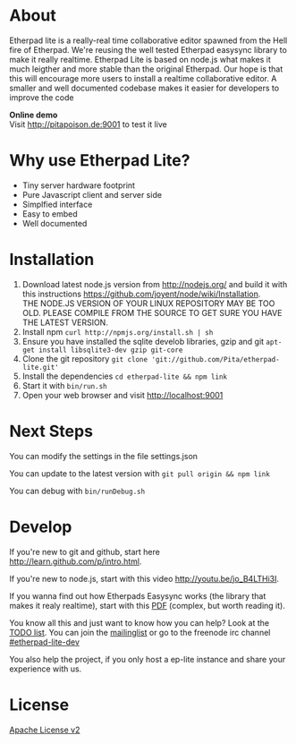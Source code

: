 # About
Etherpad lite is a really-real time collaborative editor spawned from the Hell fire of Etherpad. 
We're reusing the well tested Etherpad easysync library to make it really realtime. Etherpad Lite 
is based on node.js what makes it much leigther and more stable than the original Etherpad. Our hope 
is that this will encourage more users to install a realtime collaborative editor. A smaller and well 
documented codebase makes it easier for developers to improve the code

**Online demo**<br>
Visit <http://pitapoison.de:9001> to test it live

# Why use Etherpad Lite?
* Tiny server hardware footprint
* Pure Javascript client and server side
* Simplfied interface 
* Easy to embed
* Well documented

# Installation
1. Download latest node.js version from <http://nodejs.org/> and build it with this instructions <https://github.com/joyent/node/wiki/Installation>. <br>THE NODE.JS VERSION OF YOUR LINUX REPOSITORY MAY BE TOO OLD. PLEASE COMPILE FROM THE SOURCE TO GET SURE YOU HAVE THE LATEST VERSION.
2. Install npm `curl http://npmjs.org/install.sh | sh`
3. Ensure you have installed the sqlite develob libraries, gzip and git `apt-get install libsqlite3-dev gzip git-core`
4. Clone the git repository `git clone 'git://github.com/Pita/etherpad-lite.git'`
5. Install the dependencies `cd etherpad-lite && npm link`
6. Start it with `bin/run.sh`
7. Open your web browser and visit <http://localhost:9001>

# Next Steps
You can modify the settings in the file settings.json

You can update to the latest version with `git pull origin && npm link`

You can debug with `bin/runDebug.sh`

# Develop
If you're new to git and github, start here <http://learn.github.com/p/intro.html>.

If you're new to node.js, start with this video <http://youtu.be/jo_B4LTHi3I>.

If you wanna find out how Etherpads Easysync works (the library that makes it realy realtime), start with this [PDF](https://github.com/Pita/etherpad-lite/raw/master/doc/easysync/easysync-full-description.pdf) (complex, but worth reading it).

You know all this and just want to know how you can help? Look at the [TODO list](https://github.com/Pita/etherpad-lite/wiki/TODO).
You can join the [mailinglist](http://groups.google.com/group/etherpad-lite-dev) or go to the freenode irc channel [#etherpad-lite-dev](http://webchat.freenode.net?channels=#etherpad-lite-dev)

You also help the project, if you only host a ep-lite instance and share your experience with us.

# License
[Apache License v2](http://www.apache.org/licenses/LICENSE-2.0.html)

